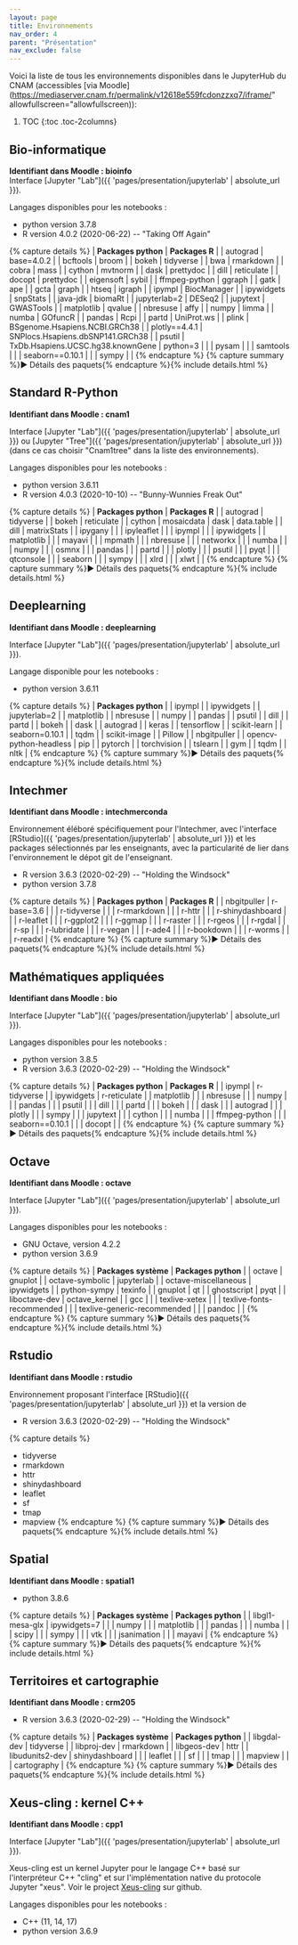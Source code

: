 ```yaml
---
layout: page
title: Environnements
nav_order: 4
parent: "Présentation"
nav_exclude: false
---
```


Voici la liste de tous les environnements disponibles dans le JupyterHub du CNAM (accessibles [via Moodle](https://mediaserver.cnam.fr/permalink/v12618e559fcdonzzxq7/iframe/" allowfullscreen="allowfullscreen)):

1. TOC
{:toc .toc-2columns}

## Bio-informatique
**Identifiant dans Moodle : bioinfo**  
Interface [Jupyter "Lab"]({{ 'pages/presentation/jupyterlab' | absolute_url }}).

Langages disponibles pour les notebooks :

- python version 3.7.8
- R version 4.0.2 (2020-06-22) -- "Taking Off Again"

{% capture details %}
| **Packages python** | **Packages R** |
| autograd | base=4.0.2 |
| bcftools | broom |
| bokeh | tidyverse |
| bwa | rmarkdown |
| cobra | mass |
| cython | mvtnorm |
| dask | prettydoc |
| dill | reticulate |
| docopt | prettydoc |
| eigensoft | sybil |
| ffmpeg-python | ggraph |
| gatk | ape |
| gcta | graph |
| htseq | igraph |
| ipympl | BiocManager |
| ipywidgets | snpStats |
| java-jdk | biomaRt |
| jupyterlab=2 | DESeq2 |
| jupytext | GWASTools |
| matplotlib | qvalue |
| nbresuse | affy |
| numpy | limma |
| numba | GOfuncR |
| pandas | Rcpi |
| partd | UniProt.ws |
| plink | BSgenome.Hsapiens.NCBI.GRCh38 |
| plotly==4.4.1 | SNPlocs.Hsapiens.dbSNP141.GRCh38 |
| psutil | TxDb.Hsapiens.UCSC.hg38.knownGene
| python=3 |  |
| pysam |  |
| samtools |  |
| seaborn==0.10.1 |  |
| sympy |  |
{% endcapture %}
{% capture summary %}&#x25BA; Détails des paquets{% endcapture %}{% include details.html %}

## Standard R-Python
**Identifiant dans Moodle : cnam1**  

Interface [Jupyter "Lab"]({{ 'pages/presentation/jupyterlab' | absolute_url }}) ou [Jupyter "Tree"]({{ 'pages/presentation/jupyterlab' | absolute_url }}) (dans ce cas choisir "Cnam1tree" dans la liste des environnements).

Langages disponibles pour les notebooks :

- python version 3.6.11
- R version 4.0.3 (2020-10-10) -- "Bunny-Wunnies Freak Out"

{% capture details %}
| **Packages python** | **Packages R** |
| autograd | tidyverse |
| bokeh | reticulate |
| cython | mosaicdata
| dask | data.table |
| dill | matrixStats |
| ipygany |  |
| ipyleaflet |  |
| ipympl |  |
| ipywidgets |
| matplotlib |  |
| mayavi |  |
| mpmath |  |
| nbresuse |  |
| networkx |  |
| numba |  |
| numpy |  |
| osmnx |  |
| pandas |  |
| partd |  |
| plotly |  |
| psutil |  |
| pyqt |  |
| qtconsole |  |
| seaborn |  |
| sympy |  |
| xlrd |  |
| xlwt |  |
{% endcapture %}
{% capture summary %}&#x25BA; Détails des paquets{% endcapture %}{% include details.html %}

## Deeplearning
**Identifiant dans Moodle : deeplearning** 

Interface [Jupyter "Lab"]({{ 'pages/presentation/jupyterlab' | absolute_url }}).

Langage disponible pour les notebooks :

- python version 3.6.11

{% capture details %}
| **Packages python** |
| ipympl |
| ipywidgets |
| jupyterlab=2 |
| matplotlib |
| nbresuse |
| numpy |
| pandas |
| psutil |
| dill |
| partd |
| bokeh |
| dask |
| autograd |
| keras |
| tensorflow |
| scikit-learn |
| seaborn=0.10.1 |
| tqdm |
| scikit-image |
| Pillow |
| nbgitpuller |
| opencv-python-headless
| pip |
| pytorch |
| torchvision |
| tslearn |
| gym |
| tqdm |
| nltk |
{% endcapture %}
{% capture summary %}&#x25BA; Détails des paquets{% endcapture %}{% include details.html %}

## Intechmer
**Identifiant dans Moodle : intechmerconda**  

Environnement éléboré spécifiquement pour l'Intechmer, avec l'interface [RStudio]({{ 'pages/presentation/jupyterlab' | absolute_url }}) et les packages sélectionnés par les enseignants, avec la particularité de lier dans l'environnement le dépot git de l'enseignant.

- R version 3.6.3 (2020-02-29) -- "Holding the Windsock"
- python version 3.7.8

{% capture details %}
| **Packages python** | **Packages R** |
| nbgitpuller | r-base=3.6 |
|  | r-tidyverse |
|  | r-rmarkdown |
|  | r-httr |
|  | r-shinydashboard |
|  | r-leaflet |
|  | r-ggplot2 |
|  | r-ggmap |
|  | r-raster |
|  | r-rgeos |
|  | r-rgdal |
|  | r-sp |
|  | r-lubridate |
|  | r-vegan |
|  | r-ade4 |
|  | r-bookdown |
|  | r-worms |
|  | r-readxl |
{% endcapture %}
{% capture summary %}&#x25BA; Détails des paquets{% endcapture %}{% include details.html %}

## Mathématiques appliquées
**Identifiant dans Moodle : bio** 

Interface [Jupyter "Lab"]({{ 'pages/presentation/jupyterlab' | absolute_url }}).

Langages disponibles pour les notebooks :

- python version 3.8.5
- R version 3.6.3 (2020-02-29) -- "Holding the Windsock"

{% capture details %}
| **Packages python** | **Packages R** |
| ipympl | r-tidyverse |
| ipywidgets | r-reticulate |
| matplotlib |  |
| nbresuse |  |
| numpy |  |
| pandas |  |
| psutil |  |
| dill |  |
| partd |  |
| bokeh |  |
| dask |  |
| autograd |  |
| plotly |  |
| sympy |  |
| jupytext |  |
| cython |  |
| numba |  |
| ffmpeg-python |  |
| seaborn==0.10.1 |  |
| docopt |  |
{% endcapture %}
{% capture summary %}&#x25BA; Détails des paquets{% endcapture %}{% include details.html %}

## Octave
**Identifiant dans Moodle : octave** 

Interface [Jupyter "Lab"]({{ 'pages/presentation/jupyterlab' | absolute_url }}).

Langages disponibles pour les notebooks :

- GNU Octave, version 4.2.2
- python version 3.6.9

{% capture details %}
| **Packages système** | **Packages python** |
| octave | gnuplot |
| octave-symbolic | jupyterlab |
| octave-miscellaneous | ipywidgets |
| python-sympy | texinfo |
| gnuplot | qt |
| ghostscript | pyqt |
| liboctave-dev | octave_kernel |
| gcc |  |
| texlive-xetex | |
| texlive-fonts-recommended |  |
| texlive-generic-recommended |  |
| pandoc |  |
{% endcapture %}
{% capture summary %}&#x25BA; Détails des paquets{% endcapture %}{% include details.html %}

## Rstudio
**Identifiant dans Moodle : rstudio** 

Environnement proposant l'interface [RStudio]({{ 'pages/presentation/jupyterlab' | absolute_url }}) et la version de

- R version 3.6.3 (2020-02-29) -- "Holding the Windsock"

{% capture details %}
* tidyverse
* rmarkdown
* httr
* shinydashboard
* leaflet
* sf
* tmap
* mapview
{% endcapture %}
{% capture summary %}&#x25BA; Détails des paquets{% endcapture %}{% include details.html %}

## Spatial
**Identifiant dans Moodle : spatial1** 

- python 3.8.6

{% capture details %}
| **Packages système** | **Packages python** |
| libgl1-mesa-glx | ipywidgets=7 |
|  | numpy |
|  | matplotlib |
|  | pandas |
|  | numba |
|  | scipy |
|  | sympy |
|  | vtk |
|  | jsanimation |
|  | mayavi |
{% endcapture %}
{% capture summary %}&#x25BA; Détails des paquets{% endcapture %}{% include details.html %}

## Territoires et cartographie
**Identifiant dans Moodle : crm205** 
- R version 3.6.3 (2020-02-29) -- "Holding the Windsock"

{% capture details %}
| **Packages système** | **Packages python** |
| libgdal-dev | tidyverse |
| libproj-dev | rmarkdown |
| libgeos-dev | httr |
| libudunits2-dev | shinydashboard |
|  | leaflet |
|  | sf |
|  | tmap |
|  | mapview |
|  | cartography |
{% endcapture %}
{% capture summary %}&#x25BA; Détails des paquets{% endcapture %}{% include details.html %}


## Xeus-cling : kernel C++
**Identifiant dans Moodle : cpp1** 

Interface [Jupyter "Lab"]({{ 'pages/presentation/jupyterlab' | absolute_url }}).

Xeus-cling est un kernel Jupyter pour le langage C++ basé sur l'interpréteur C++ "cling" et sur l'implémentation native du protocole Jupyter "xeus". Voir le project [Xeus-cling](https://github.com/jupyter-xeus/xeus-cling) sur github.

Langages disponibles pour les notebooks :

- C++ (11, 14, 17)
- python version 3.6.9
